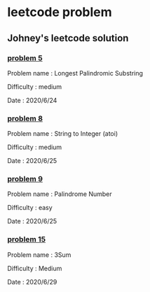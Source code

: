 # leetcode problem


## Johney's leetcode solution 

### [problem 5](https://github.com/johney4415/leetcode/blob/master/leetcode5.py) 

Problem name : Longest Palindromic Substring  

Difficulty : medium

Date : 2020/6/24
### [problem 8](https://github.com/johney4415/leetcode/blob/master/leetcode8.py "problem 8")
Problem name : String to Integer (atoi)

Difficulty : medium

Date : 2020/6/25

### [problem 9 ](https://github.com/johney4415/leetcode/blob/master/leetcode9.py "problem 9")
Problem name : Palindrome Number

Difficulty : easy

Date : 2020/6/25

### [problem 15 ](https://github.com/johney4415/leetcode/blob/master/leetcode15.py "problem 15")
Problem name : 3Sum

Difficulty : Medium

Date : 2020/6/29

